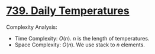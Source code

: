 # [739. Daily Temperatures](https://leetcode.com/problems/daily-temperatures/)



Complexity Analysis:

- Time Complexity: $O(n)$. $n$ is the length of temperatures.
- Space Complexity: $O(n)$. We use stack to $n$ elements.
